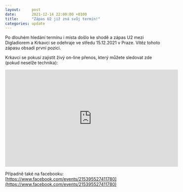 ```yaml
---
layout:     post
date:       2021-12-14 22:00:00 +0100
title:      "Zápas U2 již zná svůj termín!"
categories: update
---
```


Po dlouhém hledání termínu i místa došlo ke shodě a zápas U2 mezi Digladiorem a Krkavci se odehraje ve středu 15.12.2021 v Praze.
Vítěz tohoto zápasu obsadí první pozici.

Krkavci se pokusí zajistit živý on-line přenos, který můžete sledovat zde (pokud neselže technika):

<iframe width="560" height="315" src="https://www.youtube-nocookie.com/embed/82ItHbIY5CY" title="YouTube video player" frameborder="0" allow="accelerometer; autoplay; clipboard-write; encrypted-media; gyroscope; picture-in-picture" allowfullscreen></iframe>


Případně také na facebooku: [https://www.facebook.com/events/215395527411780](https://www.facebook.com/events/215395527411780)
